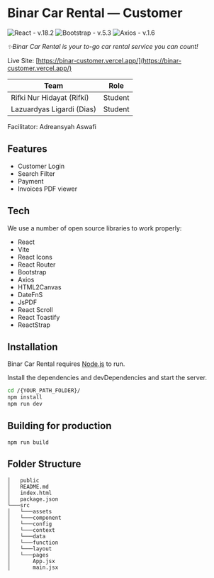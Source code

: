 # Binar Car Rental — Customer

![React - v.18.2](https://img.shields.io/static/v1?label=React&message=v.18.2&color=289fdb&logo=react)
![Bootstrap - v.5.3](https://img.shields.io/badge/Bootstrap-v.5.3-7346b9?logo=bootstrap)
![Axios - v.1.6](https://img.shields.io/static/v1?label=Axios&message=v.1.6&color=%23FF3D13&logo=axios)

_✨Binar Car Rental is your to-go car rental service you can count!_

Live Site: [https://binar-customer.vercel.app/](https://binar-customer.vercel.app/)

| Team   |      Role      |
|----------|:-------------:|
| Rifki Nur Hidayat (Rifki) |  Student |
| Lazuardyas Ligardi (Dias) |   Student   |

Facilitator: Adreansyah Aswafi


## Features
- Customer Login
- Search Filter
- Payment
- Invoices PDF viewer



## Tech

We use a number of open source libraries to work properly:

- React
- Vite
- React Icons
- React Router
- Bootstrap
- Axios
- HTML2Canvas
- DateFnS
- JsPDF
- React Scroll
- React Toastify
- ReactStrap


## Installation

Binar Car Rental requires [Node.js](https://nodejs.org/) to run.

Install the dependencies and devDependencies and start the server.

```sh
cd /{YOUR_PATH_FOLDER}/
npm install
npm run dev
```

## Building for production
```
npm run build
```

## Folder Structure

```
│   public
│   README.md
│   index.html
│   package.json
└───src
│   └───assets
│   └───component
│   └───config       
│   └───context    
│   └───data
│   └───function
│   └───layout
│   └───pages
│       App.jsx
│       main.jsx
```
